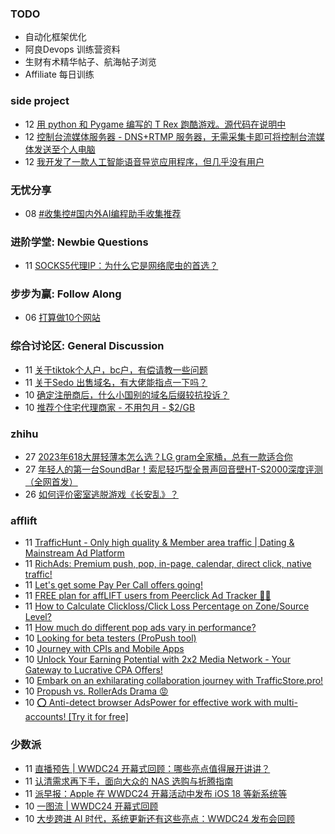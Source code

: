 ### TODO
-  自动化框架优化
-  阿良Devops 训练营资料
-  生财有术精华帖子、航海帖子浏览
-  Affiliate 每日训练

### side project
<!-- sideproject:START -->
-  12 [用 python 和 Pygame 编写的 T Rex 跑酷游戏。源代码在说明中](https://www.youtube.com/watch?v=pZySIXSelCA)
-  12 [控制台流媒体服务器 - DNS+RTMP 服务器，无需采集卡即可将控制台流媒体发送至个人电脑](https://github.com/Aioros/console-streaming-server)
-  12 [我开发了一款人工智能语音导览应用程序，但几乎没有用户](https://www.reddit.com/r/SideProject/comments/18gpp0e/ive_built_an_ai_audio_tour_app_but_have_almost_no/)<!-- sideproject:END -->


### 无忧分享
<!-- ruyo:START -->
-  08 [#收集控#国内外AI编程助手收集推荐](https://51.ruyo.net/18684.html)<!-- ruyo:END -->

### 进阶学堂: Newbie Questions
<!-- advertcn1:START -->
-  11 [SOCKS5代理IP：为什么它是网络爬虫的首选？](https://www.advertcn.com/thread-115303-1-1.html)<!-- advertcn1:END -->

### 步步为赢: Follow Along
<!-- advertcn2:START -->
-  06 [打算做10个网站](https://www.advertcn.com/thread-115247-1-1.html)<!-- advertcn2:END -->

### 综合讨论区: General Discussion
<!-- advertcn3:START -->
-  11 [关于tiktok个人户，bc户，有偿请教一些问题](https://www.advertcn.com/thread-115300-1-1.html)
-  11 [关于Sedo 出售域名，有大佬能指点一下吗？](https://www.advertcn.com/thread-115299-1-1.html)
-  10 [确定注册商后，什么小国别的域名后缀较抗投诉？](https://www.advertcn.com/thread-115297-1-1.html)
-  10 [推荐个住宅代理商家 - 不用包月 - $2/GB](https://www.advertcn.com/thread-115295-1-1.html)<!-- advertcn3:END -->


### zhihu
<!-- zhihu:START -->
-  27 [2023年618大屏轻薄本怎么选？LG gram全家桶，总有一款适合你](http://zhuanlan.zhihu.com/p/632641888?utm_campaign=rss&utm_medium=rss&utm_source=rss&utm_content=title)
-  27 [年轻人的第一台SoundBar！索尼轻巧型全景声回音壁HT-S2000深度评测（全网首发）](http://zhuanlan.zhihu.com/p/630990296?utm_campaign=rss&utm_medium=rss&utm_source=rss&utm_content=title)
-  26 [如何评价密室逃脱游戏《长安乱》？](http://www.zhihu.com/question/563950552/answer/3045961312?utm_campaign=rss&utm_medium=rss&utm_source=rss&utm_content=title)<!-- zhihu:END -->

### afflift
<!-- afflift:START -->
-  11 [TrafficHunt - Only high quality &amp; Member area traffic | Dating &amp; Mainstream Ad Platform](https://afflift.com/f/threads/traffichunt-only-high-quality-member-area-traffic-dating-mainstream-ad-platform.10862/)
-  11 [RichAds: Premium push, pop, in-page, calendar, direct click, native traffic!](https://afflift.com/f/threads/richads-premium-push-pop-in-page-calendar-direct-click-native-traffic.991/)
-  11 [Let&#39;s get some Pay Per Call offers going!](https://afflift.com/f/threads/lets-get-some-pay-per-call-offers-going.13267/)
-  11 [FREE plan for affLIFT users from Peerclick Ad Tracker 🎉🔥](https://afflift.com/f/threads/free-plan-for-afflift-users-from-peerclick-ad-tracker-%F0%9F%8E%89%F0%9F%94%A5.12985/)
-  11 [How to Calculate Clickloss/Click Loss Percentage on Zone/Source Level?](https://afflift.com/f/threads/how-to-calculate-clickloss-click-loss-percentage-on-zone-source-level.6449/)
-  11 [How much do different pop ads vary in performance?](https://afflift.com/f/threads/how-much-do-different-pop-ads-vary-in-performance.13266/)
-  10 [Looking for beta testers &lpar;ProPush tool&rpar;](https://afflift.com/f/threads/looking-for-beta-testers-propush-tool.11522/)
-  10 [Journey with CPIs and Mobile Apps](https://afflift.com/f/threads/journey-with-cpis-and-mobile-apps.12762/)
-  10 [Unlock Your Earning Potential with 2x2 Media Network - Your Gateway to Lucrative CPA Offers!](https://afflift.com/f/threads/unlock-your-earning-potential-with-2x2-media-network-your-gateway-to-lucrative-cpa-offers.12303/)
-  10 [Embark on an exhilarating collaboration journey with TrafficStore.pro!](https://afflift.com/f/threads/embark-on-an-exhilarating-collaboration-journey-with-trafficstore-pro.12220/)
-  10 [Propush vs. RollerAds Drama 😡](https://afflift.com/f/threads/propush-vs-rollerads-drama-%F0%9F%98%A1.12983/)
-  10 [⭕ Anti-detect browser AdsPower for effective work with multi-accounts! [Try it for free]](https://afflift.com/f/threads/%E2%AD%95-anti-detect-browser-adspower-for-effective-work-with-multi-accounts-try-it-for-free.8805/)<!-- afflift:END -->

### 少数派
<!-- sspai:START -->
-  11 [直播预告 | WWDC24 开幕式回顾：哪些亮点值得展开讲讲？](https://sspai.com/post/89432)
-  11 [认清需求再下手，面向大众的 NAS 选购与折腾指南](https://sspai.com/post/89214)
-  11 [派早报：Apple 在 WWDC24 开幕活动中发布 iOS 18 等新系统等](https://sspai.com/post/89498)
-  10 [一图流 | WWDC24 开幕式回顾](https://sspai.com/post/89497)
-  10 [大步跨进 AI 时代，系统更新还有这些亮点：WWDC24 发布会回顾](https://sspai.com/post/89496)<!-- sspai:END -->
